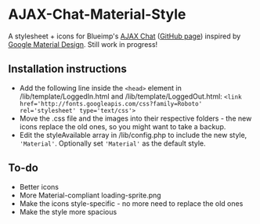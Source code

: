 # AJAX-Chat-Material-Style
A stylesheet + icons for Blueimp's [AJAX Chat](https://frug.github.io/AJAX-Chat/) ([GitHub page](https://github.com/Frug/AJAX-Chat)) inspired by [Google Material Design](http://www.google.com/design/spec/material-design/introduction.html). Still work in progress!
## Installation instructions
* Add the following line inside the `<head>` element in /lib/template/LoggedIn.html and /lib/template/LoggedOut.html:
`<link href='http://fonts.googleapis.com/css?family=Roboto' rel='stylesheet' type='text/css'>`
* Move the .css file and the images into their respective folders - the new icons replace the old ones, so you might want to take a backup.
* Edit the styleAvailable array in /lib/config.php to include the new style, `'Material'`. Optionally set `'Material'` as the default style.

## To-do
* Better icons
* More Material-compliant loading-sprite.png
* Make the icons style-specific - no more need to replace the old ones
* Make the style more spacious
